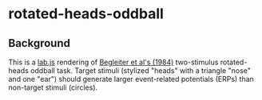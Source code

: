 # rotated-heads-oddball 

## Background
This is a [lab.js](https://labjs.readthedocs.io/en/latest/) rendering of [Begleiter et al's (1984)](https://pubmed.ncbi.nlm.nih.gov/6474187/) two-stimulus rotated-heads oddball task. Target stimuli (stylized "heads" with a triangle "nose" and one "ear") should generate larger event-related potentials (ERPs) than non-target stimuli (circles). 

